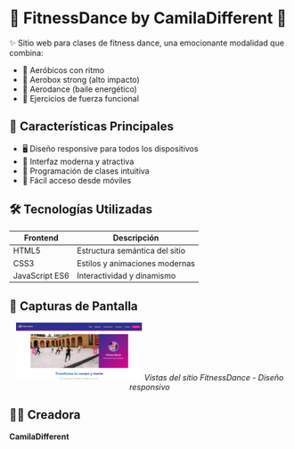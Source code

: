 # 💃 FitnessDance by CamilaDifferent 🕺

✨ Sitio web para clases de fitness dance, una emocionante modalidad que combina:
- 🎵 Aeróbicos con ritmo
- 🥊 Aerobox strong (alto impacto)
- 💃 Aerodance (baile energético)
- 💪 Ejercicios de fuerza funcional

## 🌟 Características Principales
- 🖥️ Diseño responsive para todos los dispositivos
- 🎨 Interfaz moderna y atractiva
- 📅 Programación de clases intuitiva
- 📱 Fácil acceso desde móviles

## 🛠️ Tecnologías Utilizadas
| Frontend       | Descripción                          |
|----------------|--------------------------------------|
| HTML5          | Estructura semántica del sitio       |
| CSS3           | Estilos y animaciones modernas       |
| JavaScript ES6 | Interactividad y dinamismo           |

## 📸 Capturas de Pantalla

<div align="center">
  <img src="screenshot/captura.png" width="45%" alt="Página principal">
  <em>Vistas del sitio FitnessDance - Diseño responsivo</em>
</div>


## 👩‍💻 Creadora
**CamilaDifferent** 
